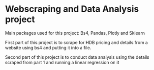 # Webscraping and Data Analysis project

Main packages used for this project: Bs4, Pandas, Plotly and Sklearn

First part of this project is to scrape for HDB pricing and details from a website using bs4 and putting it into a file.

Second part of this project is to conduct data analysis using the details scraped from part 1 and running a linear regression on it
